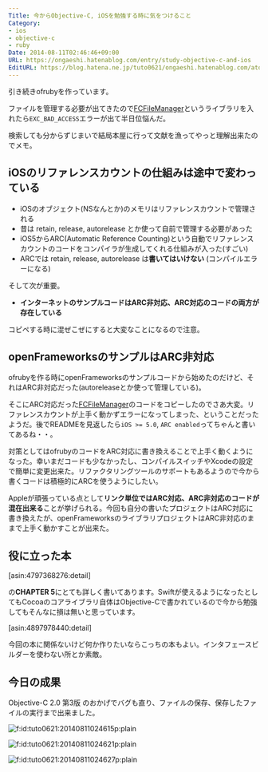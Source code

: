 ```yaml
---
Title: 今からObjective-C, iOSを勉強する時に気をつけること
Category:
- ios
- objective-c
- ruby
Date: 2014-08-11T02:46:46+09:00
URL: https://ongaeshi.hatenablog.com/entry/study-objective-c-and-ios
EditURL: https://blog.hatena.ne.jp/tuto0621/ongaeshi.hatenablog.com/atom/entry/12921228815729997090
---
```


引き続きofrubyを作っています。

ファイルを管理する必要が出てきたので[FCFileManager](https://github.com/fabiocaccamo/FCFileManager)というライブラリを入れたら`EXC_BAD_ACCESS`エラーが出て半日位悩んだ。

検索しても分からずじまいで結局本屋に行って文献を漁ってやっと理解出来たのでメモ。

## iOSのリファレンスカウントの仕組みは途中で変わっている

- iOSのオブジェクト(NSなんとか)のメモリはリファレンスカウントで管理される
- 昔は retain, release, autorelease とか使って自前で管理する必要があった
- iOS5からARC(Automatic Reference Counting)という自動でリファレンスカウントのコードをコンパイラが生成してくれる仕組みが入った(すごい)
- ARCでは retain, release, autorelease は<b>書いてはいけない</b> (コンパイルエラーになる)

そして次が重要。

- <b>インターネットのサンプルコードはARC非対応、ARC対応のコードの両方が存在している</b>

コピペする時に混ぜこぜにすると大変なことになるので注意。

## openFrameworksのサンプルはARC非対応
ofrubyを作る時にopenFrameworksのサンプルコードから始めたのだけど、それはARC非対応だった(autoreleaseとか使って管理している)。

そこにARC対応だった[FCFileManager](https://github.com/fabiocaccamo/FCFileManager)のコードをコピーしたのでさあ大変。リファレンスカウントが上手く動かずエラーになってしまった、ということだったようだ。後でREADMEを見返したら`iOS >= 5.0`, `ARC enabled`ってちゃんと書いてあるね・・。

対策としてはofrubyのコードをARC対応に書き換えることで上手く動くようになった。幸いまだコードも少なかったし、コンパイルスイッチやXcodeの設定で簡単に変更出来た。リファクタリングツールのサポートもあるようので今から書くコードは積極的にARCを使うようにしたい。

Appleが頑張っている点として<b>リンク単位ではARC対応、ARC非対応のコードが混在出来る</b>ことが挙げられる。今回も自分の書いたプロジェクトはARC対応に書き換えたが、openFrameworksのライブラリプロジェクトはARC非対応のままで上手く動かすことが出来た。

## 役に立った本

[asin:4797368276:detail]

の<b>CHAPTER 5</b>にとても詳しく書いてあります。Swiftが使えるようになったとしてもCocoaのコアライブラリ自体はObjective-Cで書かれているので今から勉強してもそんなに損は無いと思っています。

[asin:4897978440:detail]

今回の本に関係ないけど何か作りたいならこっちの本もよい。インタフェースビルダーを使わない所とか素敵。

## 今日の成果
Objective-C 2.0 第3版 のおかげでバグも直り、ファイルの保存、保存したファイルの実行まで出来ました。

<p><span itemscope itemtype="http://schema.org/Photograph"><img src="http://cdn-ak.f.st-hatena.com/images/fotolife/t/tuto0621/20140811/20140811024615.png" alt="f:id:tuto0621:20140811024615p:plain" title="f:id:tuto0621:20140811024615p:plain" class="hatena-fotolife" itemprop="image"></span></p>
<p><span itemscope itemtype="http://schema.org/Photograph"><img src="http://cdn-ak.f.st-hatena.com/images/fotolife/t/tuto0621/20140811/20140811024621.png" alt="f:id:tuto0621:20140811024621p:plain" title="f:id:tuto0621:20140811024621p:plain" class="hatena-fotolife" itemprop="image"></span></p>
<p><span itemscope itemtype="http://schema.org/Photograph"><img src="http://cdn-ak.f.st-hatena.com/images/fotolife/t/tuto0621/20140811/20140811024627.png" alt="f:id:tuto0621:20140811024627p:plain" title="f:id:tuto0621:20140811024627p:plain" class="hatena-fotolife" itemprop="image"></span></p>











